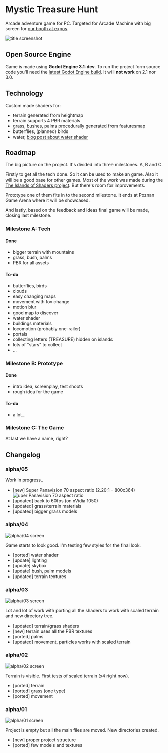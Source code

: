# Mystic Treasure Hunt
Arcade adventure game for PC. Targeted for Arcade Machine with big screen for [our booth at expos](http://p1x.in/events).



![title screenshot](web-stuff/title_screen.png)

## Open Source Engine
Game is made using **Godot Engine 3.1-dev**. To run the project form source code you'll need the [latest Godot Engine build](http://docs.godotengine.org/en/latest/development/compiling/). It will **not work** on 2.1 nor 3.0.

## Technology
Custom made shaders for:
- terrain generated from heightmap
- terrain supports 4 PBR materials
- grass, bushes, palms procedurally generated from featuresmap
- butterflies, (planned) birds
- water, [blog post about water shader](http://krzysztofjankowski.com/blog/water-shader-in-godotengine-3.html)

## Roadmap

The big picture on the project. It's divided into three milestones. A, B and C.

Firstly to get all the tech done. So it can be used to make an game. Also it will be a good base for other games. Most of the work was made during the [The Islands of Shaders project](https://github.com/w84death/the-islands-of-shaders). But there's room for improvements.

Prototype one of them fits in to the second milestone. It ends at Poznan Game Arena where it will be showcased. 

And lastly, based on the feedback and ideas final game will be made, closing last milestone.

### Milestone A: Tech

#### Done

- bigger terrain with mountains
- grass, bush, palms
- PBR for all assets

#### To-do

- butterflies, birds
- clouds
- easy changing maps
- movement with fov change
- motion blur
- good map to discover
- water shader
- buildings materials
- locomotion (probably one-railer)
- portals
- collecting letters (TREASURE) hidden on islands
- lots of "stars" to collect
- ...

### Milestone B: Prototype

#### Done

- intro idea, screenplay, test shoots
- rough idea for the game

#### To-do

- a lot...

### Milestone C: The Game

At last we have a name, right?

## Changelog

### alpha/05

Work in progress..

- [new] Super Panavision 70 aspect ratio (2.20:1 - 800x364)
  ![uper Panavision 70 aspect ratio ](web-stuff/panavision.png)
- [updated] back to 60fps (on nVidia 1050)
- [updated] grass/terrain materials
- [updated] bigger grass models

### alpha/04

![alpha/04 screen](web-stuff/alpha04.png)

Game starts to look good. I'm testing few styles for the final look.

- [ported] water shader
- [update] lighting
- [update] skybox
- [update] bush, palm models
- [updated] terrain textures

### alpha/03

![alpha/03 screen](web-stuff/alpha03.png)

Lot and lot of work with porting all the shaders to work with scaled terrain and new directory tree.

- [updated] terrain/grass shaders
- [new] terrain uses all the PBR textures
- [ported] palms
- [updated] movement, particles works with scaled terrain

### alpha/02

![alpha/02 screen](web-stuff/alpha02.png)

Terrain is visible. First tests of scaled terrain (x4 right now).

- [ported] terrain
- [ported] grass (one type)
- [ported] movement

### alpha/01

![alpha/01 screen](web-stuff/alpha01.png)

Project is empty but all the main files are moved. New directories created.

- [new] proper project structure
- [ported] few models and textures